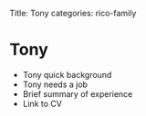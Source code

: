 Title: Tony
categories: rico-family

# Tony

* Tony quick background
* Tony needs a job
* Brief summary of experience
* Link to CV
